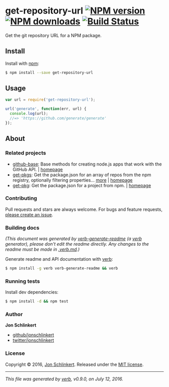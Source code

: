 # get-repository-url [![NPM version](https://img.shields.io/npm/v/get-repository-url.svg?style=flat)](https://www.npmjs.com/package/get-repository-url) [![NPM downloads](https://img.shields.io/npm/dm/get-repository-url.svg?style=flat)](https://npmjs.org/package/get-repository-url) [![Build Status](https://img.shields.io/travis/jonschlinkert/get-repository-url.svg?style=flat)](https://travis-ci.org/jonschlinkert/get-repository-url)

Get the git repository URL for a NPM package.

## Install

Install with [npm](https://www.npmjs.com/):

```sh
$ npm install --save get-repository-url
```

## Usage

```js
var url = require('get-repository-url');

url('generate', function(err, url) {
  console.log(url);
  //=> 'https://github.com/generate/generate'
});
```

## About

### Related projects

* [github-base](https://www.npmjs.com/package/github-base): Base methods for creating node.js apps that work with the GitHub API. | [homepage](https://github.com/jonschlinkert/github-base "Base methods for creating node.js apps that work with the GitHub API.")
* [get-pkgs](https://www.npmjs.com/package/get-pkgs): Get the package.json for an array of repos from the npm registry, optionally filtering properties… [more](https://github.com/jonschlinkert/get-pkgs) | [homepage](https://github.com/jonschlinkert/get-pkgs "Get the package.json for an array of repos from the npm registry, optionally filtering properties using glob patterns.")
* [get-pkg](https://www.npmjs.com/package/get-pkg): Get the package.json for a project from npm. | [homepage](https://github.com/jonschlinkert/get-pkg "Get the package.json for a project from npm.")

### Contributing

Pull requests and stars are always welcome. For bugs and feature requests, [please create an issue](../../issues/new).

### Building docs

_(This document was generated by [verb-generate-readme][] (a [verb](https://github.com/verbose/verb) generator), please don't edit the readme directly. Any changes to the readme must be made in [.verb.md](.verb.md).)_

Generate readme and API documentation with [verb](https://github.com/verbose/verb):

```sh
$ npm install -g verb verb-generate-readme && verb
```

### Running tests

Install dev dependencies:

```sh
$ npm install -d && npm test
```

### Author

**Jon Schlinkert**

* [github/jonschlinkert](https://github.com/jonschlinkert)
* [twitter/jonschlinkert](http://twitter.com/jonschlinkert)

### License

Copyright © 2016, [Jon Schlinkert](https://github.com/jonschlinkert).
Released under the [MIT license](https://github.com/jonschlinkert/get-repository-url/blob/master/LICENSE).

***

_This file was generated by [verb](https://github.com/verbose/verb), v0.9.0, on July 12, 2016._

[verb-generate-readme]: https://github.com/verbose/verb-generate-readme